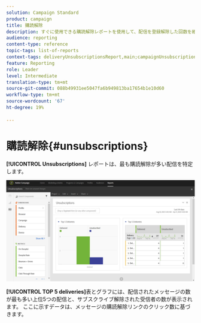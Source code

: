 ```yaml
---
solution: Campaign Standard
product: campaign
title: 購読解除
description: すぐに使用できる購読解除レポートを使用して、配信を登録解除した回数を確認できます。
audience: reporting
content-type: reference
topic-tags: list-of-reports
context-tags: deliveryUnsubscriptionsReport,main;campaignUnsubscriptionsReport,main;programUnsubscriptionsReport,main
feature: Reporting
role: Leader
level: Intermediate
translation-type: tm+mt
source-git-commit: 088b49931ee5047fa6b949813ba17654b1e10d60
workflow-type: tm+mt
source-wordcount: '67'
ht-degree: 19%

---
```



# 購読解除{#unsubscriptions}

**[!UICONTROL Unsubscriptions]** レポートは、最も購読解除が多い配信を特定します。

![](assets/delivery_reports_unsub.png)

**[!UICONTROL TOP 5 deliveries]**&#x200B;表とグラフには、配信されたメッセージの数が最も多い上位5つの配信と、サブスクライブ解除された受信者の数が表示されます。 ここに示すデータは、メッセージの購読解除リンクのクリック数に基づきます。
